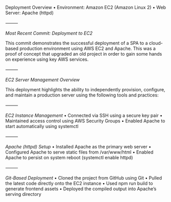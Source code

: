 Deployment Overview
	•	Environment: Amazon EC2 (Amazon Linux 2)
	•	Web Server: Apache (httpd)

⸻

_Most Recent Commit: Deployment to EC2_

This commit demonstrates the successful deployment of a SPA to a cloud-based production environment using AWS EC2 and Apache. This was a proof of concept that upgraded an old project in order to gain some hands on experience using key AWS services.

⸻

_EC2 Server Management Overview_

This deployment highlights the ability to independently provision, configure, and maintain a production server using the following tools and practices:

⸻

_EC2 Instance Management_
	•	Connected via SSH using a secure key pair
	•	Maintained access control using AWS Security Groups
	•	Enabled Apache to start automatically using systemctl

⸻

_Apache (httpd) Setup_
	•	Installed Apache as the primary web server
	•	Configured Apache to serve static files from /var/www/html
	•	Enabled Apache to persist on system reboot (systemctl enable httpd)

⸻

_Git-Based Deployment_
	•	Cloned the project from GitHub using Git
	•	Pulled the latest code directly onto the EC2 instance
	•	Used npm run build to generate frontend assets
	•	Deployed the compiled output into Apache’s serving directory
